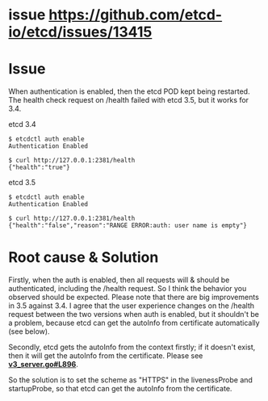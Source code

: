 issue https://github.com/etcd-io/etcd/issues/13415
======
# Issue 
When authentication is enabled, then the etcd POD kept being restarted. The health check request on /health failed with etcd 3.5, but it works for 3.4. 

etcd 3.4
```
$ etcdctl auth enable
Authentication Enabled

$ curl http://127.0.0.1:2381/health
{"health":"true"}
```

etcd 3.5
```
$ etcdctl auth enable
Authentication Enabled

$ curl http://127.0.0.1:2381/health
{"health":"false","reason":"RANGE ERROR:auth: user name is empty"}
```

# Root cause & Solution
Firstly, when the auth is enabled, then all requests will & should be authenticated, including the /health request. So I think the behavior you observed should be expected. 
Please note that there are big improvements in 3.5 against 3.4. I agree that the user experience changes on the /health request between the two versions when auth is enabled, 
but it shouldn't be a problem, because etcd can get the autoInfo from certificate automatically (see below).

Secondly, etcd gets the autoInfo from the context firstly; if it doesn't exist, then it will get the autoInfo from the certificate. Please see **[v3_server.go#L896](https://github.com/etcd-io/etcd/blob/519f62b269cbc5f0438587cdcd9e3d4653c6515b/server/etcdserver/v3_server.go#L896)**.

So the solution is to set the scheme as "HTTPS" in the livenessProbe and startupProbe, so that etcd can get the autoInfo from the certificate.
